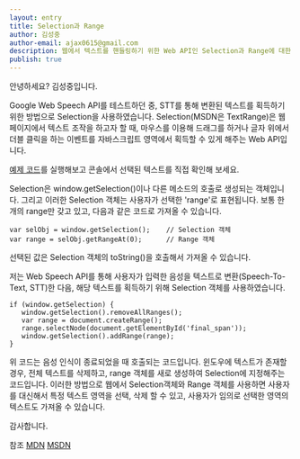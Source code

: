 ```yaml
---
layout: entry
title: Selection과 Range
author: 김성중
author-email: ajax0615@gmail.com
description: 웹에서 텍스트를 핸들링하기 위한 Web API인 Selection과 Range에 대한 설명입니다.
publish: true
---
```


안녕하세요? 김성중입니다.

Google Web Speech API를 테스트하던 중, STT를 통해 변환된 텍스트를 획득하기 위한 방법으로 Selection을 사용하였습니다. Selection(MSDN은 TextRange)은 웹 페이지에서 텍스트 조작을 하고자 할 때, 마우스를 이용해 드래그를 하거나 글자 위에서 더블 클릭을 하는 이벤트를 자바스크립트 영역에서 획득할 수 있게 해주는 Web API입니다.

[예제 코드](https://jsfiddle.net/ajax0615/qzytddox/)를 실행해보고 콘솔에서 선택된 텍스트를 직접 확인해 보세요.

Selection은 window.getSelection()이나 다른 메소드의 호출로 생성되는 객체입니다. 그리고 이러한 Selection 객체는 사용자가 선택한 'range'로 표현됩니다. 보통 한 개의 range만 갖고 있고, 다음과 같은 코드로 가져올 수 있습니다.
```
var selObj = window.getSelection();    // Selection 객체
var range = selObj.getRangeAt(0);      // Range 객체
```
선택된 값은 Selection 객체의 toString()을 호출해서 가져올 수 있습니다.


저는 Web Speech API를 통해 사용자가 입력한 음성을 텍스트로 변환(Speech-To-Text, STT)한 다음, 해당 텍스트를 획득하기 위해 Selection 객체를 사용하였습니다.

```
if (window.getSelection) {
   window.getSelection().removeAllRanges();
   var range = document.createRange();
   range.selectNode(document.getElementById('final_span'));
   window.getSelection().addRange(range);
}
```

위 코드는 음성 인식이 종료되었을 때 호출되는 코드입니다. 윈도우에 텍스트가 존재할 경우, 전체 텍스트를 삭제하고, range 객체를 새로 생성하여 Selection에 지정해주는 코드입니다. 이러한 방법으로 웹에서 Selection객체와 Range 객체를 사용하면 사용자를 대신해서 특정 텍스트 영역을 선택, 삭제 할 수 있고, 사용자가 임의로 선택한 영역의 텍스트도 가져올 수 있습니다.

감사합니다.



참조
[MDN](https://developer.mozilla.org/en-US/docs/Web/API/Window/getSelection)
[MSDN](http://msdn.microsoft.com/en-us/library/ie/ms536401(v=vs.85).aspx)
